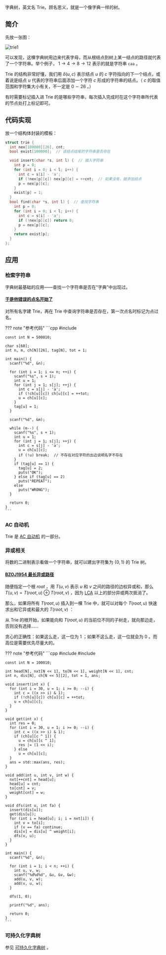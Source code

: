 字典树，英文名 Trie。顾名思义，就是一个像字典一样的树。

## 简介

先放一张图：

![trie1](./images/trie1.png)

可以发现，这棵字典树用边来代表字母，而从根结点到树上某一结点的路径就代表了一个字符串。举个例子， $1\to4\to 8\to 12$ 表示的就是字符串 `caa` 。

Trie 的结构非常好懂，我们用 $\delta(u,c)$ 表示结点 $u$ 的 $c$ 字符指向的下一个结点，或着说是结点 $u$ 代表的字符串后面添加一个字符 $c$ 形成的字符串的结点。（ $c$ 的取值范围和字符集大小有关，不一定是 $0\sim 26$ 。）

有时需要标记插入进 Trie 的是哪些字符串，每次插入完成时在这个字符串所代表的节点处打上标记即可。

## 代码实现

放一个结构体封装的模板：

```cpp
struct trie {
  int nex[100000][26], cnt;
  bool exist[100000];  // 该结点结尾的字符串是否存在

  void insert(char *s, int l) {  // 插入字符串
    int p = 0;
    for (int i = 0; i < l; i++) {
      int c = s[i] - 'a';
      if (!nex[p][c]) nex[p][c] = ++cnt;  // 如果没有，就添加结点
      p = nex[p][c];
    }
    exist[p] = 1;
  }
  bool find(char *s, int l) {  // 查找字符串
    int p = 0;
    for (int i = 0; i < l; i++) {
      int c = s[i] - 'a';
      if (!nex[p][c]) return 0;
      p = nex[p][c];
    }
    return exist[p];
  }
};
```

## 应用

### 检索字符串

字典树最基础的应用——查找一个字符串是否在“字典”中出现过。

####  [于是他错误的点名开始了](https://www.luogu.org/problemnew/show/P2580) 

对所有名字建 Trie，再在 Trie 中查询字符串是否存在，第一次点名时标记为点过名。

??? note "参考代码"
    ```cpp
    #include <cstdio>
    
    const int N = 500010;
    
    char s[60];
    int n, m, ch[N][26], tag[N], tot = 1;
    
    int main() {
      scanf("%d", &n);
    
      for (int i = 1; i <= n; ++i) {
        scanf("%s", s + 1);
        int u = 1;
        for (int j = 1; s[j]; ++j) {
          int c = s[j] - 'a';
          if (!ch[u][c]) ch[u][c] = ++tot;
          u = ch[u][c];
        }
        tag[u] = 1;
      }
    
      scanf("%d", &m);
    
      while (m--) {
        scanf("%s", s + 1);
        int u = 1;
        for (int j = 1; s[j]; ++j) {
          int c = s[j] - 'a';
          u = ch[u][c];
          if (!u) break;  // 不存在对应字符的出边说明名字不存在
        }
        if (tag[u] == 1) {
          tag[u] = 2;
          puts("OK");
        } else if (tag[u] == 2)
          puts("REPEAT");
        else
          puts("WRONG");
      }
    
      return 0;
    }
    ```

### AC 自动机

Trie 是 [AC 自动机](./ac-automaton.md) 的一部分。

### 异或相关

将数的二进制表示看做一个字符串，就可以建出字符集为 $\{0,1\}$ 的 Trie 树。

####  [BZOJ1954 最长异或路径](https://www.luogu.org/problem/P4551) 

随便指定一个根 $root$ ，用 $T(u, v)$ 表示 $u$ 和 $v$ 之间的路径的边权异或和，那么 $T(u,v)=T(root, u)\oplus T(root,v)$ ，因为 [LCA](../graph/lca.md) 以上的部分异或两次抵消了。

那么，如果将所有 $T(root, u)$ 插入到一棵 Trie 中，就可以对每个 $T(root, u)$ 快速求出和它异或和最大的 $T(root, v)$ ：

从 Trie 的根开始，如果能向和 $T(root, u)$ 的当前位不同的子树走，就向那边走，否则没有选择……

贪心的正确性：如果这么走，这一位为 $1$ ；如果不这么走，这一位就会为 $0$ 。而高位是需要优先尽量大的。

??? note "参考代码"
    ```cpp
    #include <algorithm>
    #include <cstdio>
    
    const int N = 100010;
    
    int head[N], nxt[N << 1], to[N << 1], weight[N << 1], cnt;
    int n, dis[N], ch[N << 5][2], tot = 1, ans;
    
    void insert(int x) {
      for (int i = 30, u = 1; i >= 0; --i) {
        int c = ((x >> i) & 1);
        if (!ch[u][c]) ch[u][c] = ++tot;
        u = ch[u][c];
      }
    }
    
    void get(int x) {
      int res = 0;
      for (int i = 30, u = 1; i >= 0; --i) {
        int c = ((x >> i) & 1);
        if (ch[u][c ^ 1]) {
          u = ch[u][c ^ 1];
          res |= (1 << i);
        } else
          u = ch[u][c];
      }
      ans = std::max(ans, res);
    }
    
    void add(int u, int v, int w) {
      nxt[++cnt] = head[u];
      head[u] = cnt;
      to[cnt] = v;
      weight[cnt] = w;
    }
    
    void dfs(int u, int fa) {
      insert(dis[u]);
      get(dis[u]);
      for (int i = head[u]; i; i = nxt[i]) {
        int v = to[i];
        if (v == fa) continue;
        dis[v] = dis[u] ^ weight[i];
        dfs(v, u);
      }
    }
    
    int main() {
      scanf("%d", &n);
    
      for (int i = 1; i < n; ++i) {
        int u, v, w;
        scanf("%d%d%d", &u, &v, &w);
        add(u, v, w);
        add(v, u, w);
      }
    
      dfs(1, 0);
    
      printf("%d", ans);
    
      return 0;
    }
    ```

### 可持久化字典树

参见 [可持久化字典树](../ds/persistent-trie.md) 。
